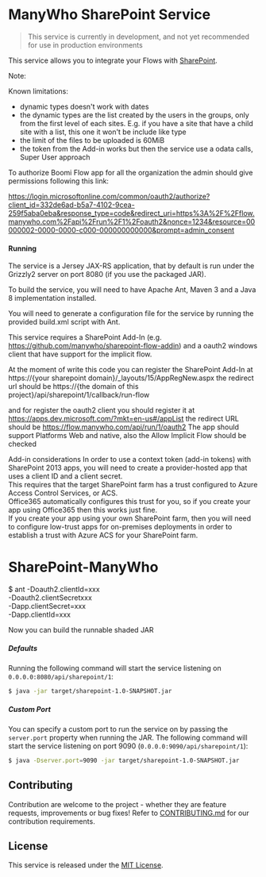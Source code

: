 ManyWho SharePoint Service
==========================

> This service is currently in development, and not yet recommended for use in production environments

This service allows you to integrate your Flows with [SharePoint](https://products.office.com/en-gb/sharepoint).

Note:

Known limitations:
- dynamic types doesn't work with dates
- the dynamic types are the list created by the users in the groups, only from the first level of each sites. E.g. if you have a site that have a child site with a list, this one it won't be include like type
- the limit of the files to be uploaded is 60MiB
- the token from the Add-in works but then the service use a odata calls, Super User approach

To authorize Boomi Flow app for all the organization the admin should give permissions following this link:

https://login.microsoftonline.com/common/oauth2/authorize?client_id=332de6ad-b5a7-4102-9cea-259f5aba0eba&response_type=code&redirect_uri=https%3A%2F%2Fflow.manywho.com%2Fapi%2Frun%2F1%2Foauth2&nonce=1234&resource=00000002-0000-0000-c000-000000000000&prompt=admin_consent

#### Running

The service is a Jersey JAX-RS application, that by default is run under the Grizzly2 server on port 8080 (if you use 
the packaged JAR).

To build the service, you will need to have Apache Ant, Maven 3 and a Java 8 implementation installed.

You will need to generate a configuration file for the service by running the provided build.xml script with Ant.

This service requires a SharePoint Add-In (e.g. https://github.com/manywho/sharepoint-flow-addin) and a oauth2 windows client that have support for the implicit flow.

At the moment of write this code you can register the SharePoint Add-In at https://{your sharepoint domain}/_layouts/15/AppRegNew.aspx
the redirect url should be https://{the domain of this project}/api/sharepoint/1/callback/run-flow

and for register the oauth2 client you should register it at https://apps.dev.microsoft.com/?mkt=en-us#/appList
the redirect URL should be https://flow.manywho.com/api/run/1/oauth2
The app should support Platforms Web and native, also the Allow Implicit Flow should be checked

Add-in considerations
In order to use a context token (add-in tokens) with SharePoint 2013 apps, you will need to create a provider-hosted app that uses a client ID and a client secret.  
This requires that the target SharePoint farm has a trust configured to Azure Access Control Services, or ACS.  
Office365 automatically configures this trust for you, so if you create your app using Office365 then this works just fine.  
If you create your app using your own SharePoint farm, then you will need to configure low-trust apps for on-premises deployments 
in order to establish a trust with Azure ACS for your SharePoint farm.

# SharePoint-ManyWho

$ ant -Doauth2.clientId=xxx \
-Doauth2.clientSecretxxx \
-Dapp.clientSecret=xxx \
-Dapp.clientId=xxx

Now you can build the runnable shaded JAR

##### Defaults

Running the following command will start the service listening on `0.0.0.0:8080/api/sharepoint/1`:

```bash
$ java -jar target/sharepoint-1.0-SNAPSHOT.jar
```

##### Custom Port

You can specify a custom port to run the service on by passing the `server.port` property when running the JAR. The
following command will start the service listening on port 9090 (`0.0.0.0:9090/api/sharepoint/1`):

```bash
$ java -Dserver.port=9090 -jar target/sharepoint-1.0-SNAPSHOT.jar
```

## Contributing

Contribution are welcome to the project - whether they are feature requests, improvements or bug fixes! Refer to 
[CONTRIBUTING.md](CONTRIBUTING.md) for our contribution requirements.

## License

This service is released under the [MIT License](http://opensource.org/licenses/mit-license.php).

